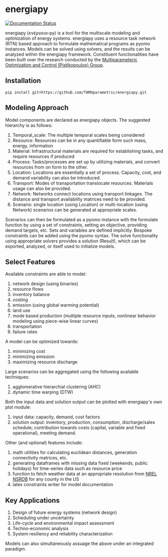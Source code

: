 # energiapy


[![Documentation Status](https://readthedocs.org/projects/energiapy/badge/)](https://energiapy.readthedocs.io/en/latest/)


energiapy (ενέργεια-py) is a tool for the multiscale modeling and optimization of energy systems. energiapy uses a resource task network (RTN) based approach to formulate mathematical programs as pyomo instances. Models can be solved using solvers, and the results can be analyzed within the energiapy framework. 
Constituent functionalities have been built over the research conducted by the [Multiparameteric Optimization and Control (Pistikopoulos) Group](https://parametric.tamu.edu/).


## Installation

    pip install git+https://github.com/TAMUparametric/energiapy.git

## Modeling Approach

Model components are declared as energiapy objects. The suggested hierarchy is as follows:

1. Temporal_scale: The multiple temporal scales being considered
2. Resource: Resources can be in any quantifiable form such mass, energy, information
3. Material: Infrastructural materials are required for establishing tasks, and require resources if produced 
4. Process: Tasks/processes are set up by utilizing materials, and convert resources from on form to the other.
5. Location: Locations are essentially a set of process. Capacity, cost, and demand variability can also be introduced.
6. Transport: Modes of transportation translocate resources. Materials usage can also be provided.
7. Network: Networks connect locations using transport linkages. The distance and transport availability matrices need to be provided. 
8. Scenario: single location (using Location) or multi-location (using Network) scenarios can be generated at appropriate scales.

Scenarios can then be formulated as a pyomo instance with the formulate function by using a set of constraints, setting an objective, providing demand targets, etc. Sets and variables are defined implicitly. Bespoke constraints can be added using the pyomo syntax. The solve functionality using appropriate solvers provides a solution (Result), which can be exported, analyzed, or itself used to initialize models. 

## Select Features

Available constraints are able to model:

1. network design (using binaries)
2. resource flows
3. inventory balance
4. costing
5. emission (using global warming potential)
6. land use
7. mode based production (multiple resource inputs, nonlinear behavior modeling using piece-wise linear curves)
8. transportation
9. failure rates

A model can be optimized towards:

1. minimizing cost
2. minimizing emission
3. maximizing resource discharge

Large scenarios can be aggregated using the following available techniques:

1. agglomerative hierarchial clustering (AHC)
2. dynamic time warping (DTW)

Both the input data and solution output can be plotted with energiapy's own plot module:

1. input data: capacity, demand, cost factors
2. solution output: inventory, production, consumption, discharge/sales schedule; contribution towards costs (capital, variable and fixed operational), meeting demand.

Other (and optional) features include:

1. math utilities for calculating euclidean distances, generation connectivity matrices, etc.
2. generating dataframes with missing data fixed (weekends, public holidays) for time-series data such as resource price
3. function to fetch weather data at an appropriate resolution from [NREL NSRDB](https://nsrdb.nrel.gov/) for any county in the US
4. latex constraints writer for model documentation

## Key Applications

1. Design of future energy systems (network design)
2. Scheduling under uncertainty
3. Life-cycle and environmental impact assessment
4. Techno-economic analysis 
5. System resiliency and reliability characterization

Models can also simultaneously assuage the above under an integrated paradigm.

